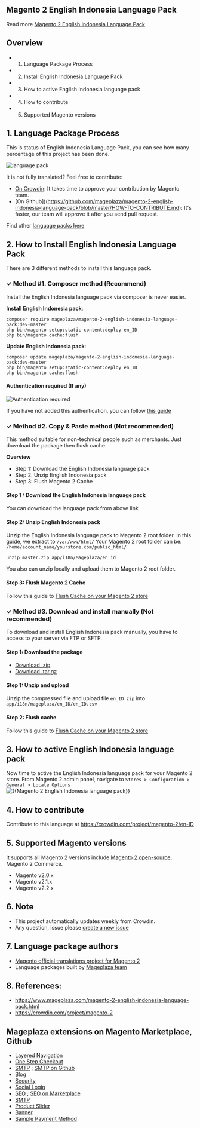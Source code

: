 ## Magento 2 English Indonesia Language Pack



Read more [Magento 2 English Indonesia Language Pack](https://www.mageplaza.com/magento-2-english-indonesia-language-pack.html)


## Overview

- 1. Language Package Process
- 2. Install English Indonesia Language Pack
- 3. How to active English Indonesia language pack
- 4. How to contribute
- 5. Supported Magento versions

## 1. Language Package Process

This is status of English Indonesia Language Pack, you can see how many percentage of this project has been done.

![language pack](http://progressed.io/bar/75?title=translated)

It is not fully translated? Feel free to contribute:
- [On Crowdin](https://crowdin.com/project/magento-2): It takes time to approve your contribution by Magento team.
- [On Github])(https://github.com/mageplaza/magento-2-english-indonesia-language-pack/blob/master/HOW-TO-CONTRIBUTE.md): It's faster, our team will approve it after you send pull request.


Find other [language packs here](https://www.mageplaza.com/kb/magento-2-language-pack/)

## 2. How to Install English Indonesia Language Pack

There are 3 different methods to install this language pack.

### ✓ Method #1. Composer method (Recommend)
Install the English Indonesia language pack via composer is never easier.

**Install English Indonesia pack**:

```
composer require mageplaza/magento-2-english-indonesia-language-pack:dev-master
php bin/magento setup:static-content:deploy en_ID
php bin/magento cache:flush

```


**Update  English Indonesia pack**:

```
composer update mageplaza/magento-2-english-indonesia-language-pack:dev-master
php bin/magento setup:static-content:deploy en_ID
php bin/magento cache:flush

```

#### Authentication required (If any)

![Authentication required](https://cdn.mageplaza.com/media/general/dmryiPk.png)

If you have not added this authentication, you can follow [this guide](http://devdocs.magento.com/guides/v2.0/install-gde/prereq/connect-auth.html)


### ✓ Method #2. Copy & Paste method (Not recommended)

This method suitable for non-technical people such as merchants. Just download the package then flush cache.

**Overview**

- Step 1: Download the English Indonesia language pack
- Step 2: Unzip English Indonesia pack
- Step 3: Flush Magento 2 Cache

#### Step 1 : Download the English Indonesia language pack

You can download the language pack from above link

#### Step 2: Unzip English Indonesia pack

Unzip the English Indonesia language pack to Magento 2 root folder. In this guide, we extract to `/var/www/html/`
Your Magento 2 root folder can be: `/home/account_name/yourstore.com/public_html/`

```
unzip master.zip app/i18n/Mageplaza/en_id
```

You also can unzip locally and upload them to Magento 2 root folder.

#### Step 3: Flush Magento 2 Cache

Follow this guide to [Flush Cache on your Magento 2 store](https://www.mageplaza.com/kb/how-flush-enable-disable-cache.html)


### ✓ Method #3. Download and install manually (Not recommended)

To download and install English Indonesia pack manually, you have to access to your server via FTP or SFTP.

#### Step 1: Download the package

- [Download .zip](https://github.com/mageplaza/magento-2-english-indonesia-language-pack/archive/master.zip)
- [Download .tar.gz](https://github.com/mageplaza/magento-2-english-indonesia-language-pack/tarball/master)

#### Step 1: Unzip and upload

Unzip the compressed file and upload file `en_ID.zip` into `app/i18n/mageplaza/en_ID/en_ID.csv`

#### Step 2: Flush cache

Follow this guide to [Flush Cache on your Magento 2 store](https://www.mageplaza.com/kb/how-flush-enable-disable-cache.html)


## 3. How to active English Indonesia language pack

Now time to active the English Indonesia language pack for your Magento 2 store. From Magento 2 admin panel, navigate to `Stores > Configuration > General > Locale Options`
![{{Magento 2 English Indonesia language pack}}](https://cdn.mageplaza.com/media/general/aPSUA0l.png)


## 4. How to contribute

Contribute to this language at https://crowdin.com/project/magento-2/en-ID

## 5. Supported Magento versions

It supports all Magento 2 versions include [Magento 2 open-source](https://www.mageplaza.com/download-magento/), Magento 2 Commerce.


- Magento v2.0.x
- Magento v2.1.x
- Magento v2.2.x



## 6. Note

- This project automatically updates weekly from Crowdin.
- Any question, issue please [create a new issue](https://github.com/mageplaza/magento-2-english-indonesia-language-pack/issues/new)

## 7. Language package authors

- [Magento official translations project for Magento 2](https://crowdin.com/project/magento-2)
- Language packages built by [Mageplaza team](https://www.mageplaza.com/)


## 8. References:

- https://www.mageplaza.com/magento-2-english-indonesia-language-pack.html
- https://crowdin.com/project/magento-2




## Mageplaza extensions on Magento Marketplace, Github


- [Layered Navigation](https://marketplace.magento.com/mageplaza-layered-navigation-m2.html)
- [One Step Checkout](https://marketplace.magento.com/mageplaza-magento-2-one-step-checkout-extension.html)
- [SMTP](https://marketplace.magento.com/mageplaza-module-smtp.html) ; [SMTP on Github](https://github.com/mageplaza/magento-2-smtp)
- [Blog](https://github.com/mageplaza/magento-2-blog)
- [Security](https://marketplace.magento.com/mageplaza-module-security.html)
- [Social Login](https://github.com/mageplaza/magento-2-social-login)
- [SEO](https://github.com/mageplaza/magento-2-seo) ; [SEO on Marketplace](https://marketplace.magento.com/mageplaza-magento-2-seo-extension.html)
- [SMTP](https://github.com/mageplaza/magento-2-smtp)
- [Product Slider](https://github.com/mageplaza/magento-2-product-slider)
- [Banner](https://github.com/mageplaza/magento-2-banner-slider)
- [Sample Payment Method](https://github.com/mageplaza/magento-2-sample-payment-method)




